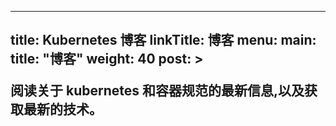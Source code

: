 <!-- 
---
title: Kubernetes Blog
linkTitle: Blog
menu:
  main:
    title: "Blog"
    weight: 40
    post: > 
       <p>Read the latest news for Kubernetes and the containers space in general, and get technical how-tos hot off the presses.</p>
---
-->

---
title: Kubernetes 博客
linkTitle: 博客
menu:
  main:
    title: "博客"
    weight: 40
    post: >
       <p>阅读关于 kubernetes 和容器规范的最新信息,以及获取最新的技术。</p>
---
